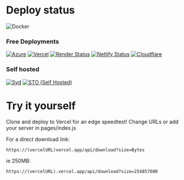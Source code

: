 # Deploy status
![Docker](https://github.com/xiliourt/VercelSpeedtest-Next.JS/actions/workflows/docker.yml/badge.svg)

### Free Deployments
[![Azure](https://deploy-badge.vercel.app/?url=https%3A%2F%2Fspeedjstest-egazh8d6gkdfefar.australiasoutheast-01.azurewebsites.net&name=Azure)](https://speedjstest-egazh8d6gkdfefar.australiasoutheast-01.azurewebsites.net)  [![Vercel](https://deploy-badge.vercel.app/vercel/speedtestjs)](https://speedtestjs.vercel.app/)  [![Render Status](https://deploy-badge.vercel.app/?url=https%3A%2F%2Fspeedtestnextjs.netlify.app%2F&logo=render&name=Render)](https://renderjsspeedtest.onrender.com/)  [![Netlify Status](https://deploy-badge.vercel.app/?url=https%3A%2F%2Fspeedtestnextjs.netlify.app%2F&logo=netlify&name=Netlify)](https://speedtestnextjs.netlify.app)  [![Cloudflare](https://deploy-badge.vercel.app/?url=https%3A%2F%2Fspeedtestnextjs.netlify.app%2F&logo=cloudflare&name=Cloudflare)](https://speedtestjs.pages.dev/)  

### Self hosted
[![Syd](https://deploy-badge.vercel.app/?url=https%3A%2F%2Fjs.s.xiliourt.ovh%2F&name=Syd+%28Onidel%29)](https://js.s.xiliourt.ovh/) 
[![STO (Self Hosted)](https://deploy-badge.vercel.app/?url=https%3A%2F%2Fjs.sto.xiliourt.ovh&name=STO+%28Hosthatch%29)](https://js.sto.xiliourt.ovh/)



# Try it yourself
Clone and deploy to Vercel for an edge speedtest! Change URLs or add your server in pages/index.js

For a direct download link:
```
https://(vercelURL)vercel.app/api/download?size=Bytes
```

ie 250MB:
```
https://(vercelURL).vercel.app/api/download?size=254857600
```
